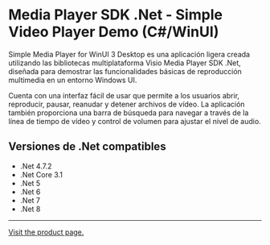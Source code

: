 ﻿# Media Player SDK .Net - Simple Video Player Demo (C#/WinUI)

Simple Media Player for WinUI 3 Desktop es una aplicación ligera creada utilizando las bibliotecas multiplataforma Visio Media Player SDK .Net, diseñada para demostrar las funcionalidades básicas de reproducción multimedia en un entorno Windows UI.

Cuenta con una interfaz fácil de usar que permite a los usuarios abrir, reproducir, pausar, reanudar y detener archivos de vídeo. La aplicación también proporciona una barra de búsqueda para navegar a través de la línea de tiempo de vídeo y control de volumen para ajustar el nivel de audio.

## Versiones de .Net compatibles

* .Net 4.7.2
* .Net Core 3.1
* .Net 5
* .Net 6
* .Net 7
* .Net 8

---

[Visit the product page.](https://www.visioforge.com/media-player-sdk-net)
